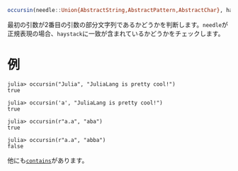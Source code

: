 ```julia
occursin(needle::Union{AbstractString,AbstractPattern,AbstractChar}, haystack::AbstractString)
```

最初の引数が2番目の引数の部分文字列であるかどうかを判断します。`needle`が正規表現の場合、`haystack`に一致が含まれているかどうかをチェックします。

# 例

```jldoctest
julia> occursin("Julia", "JuliaLang is pretty cool!")
true

julia> occursin('a', "JuliaLang is pretty cool!")
true

julia> occursin(r"a.a", "aba")
true

julia> occursin(r"a.a", "abba")
false
```

他にも[`contains`](@ref)があります。
